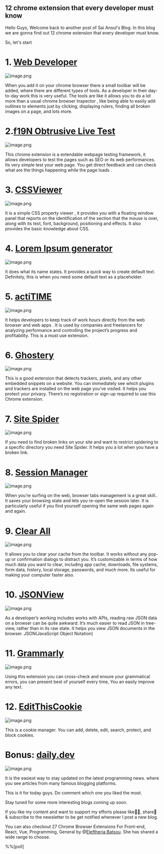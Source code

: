 ## 12 chrome extension that every developer must know

Hello Guys, Welcome back to another post of Sai Ansul's Blog. In this blog we are gonna find out 12 chrome extension that every developer must know.

So, let's start

# 1. [Web Developer](https://chrome.google.com/webstore/detail/web-developer/bfbameneiokkgbdmiekhjnmfkcnldhhm?hl=en-US)

![image.png](https://cdn.hashnode.com/res/hashnode/image/upload/v1620843629208/zdZ8A1ApU.png)


When you add it on your chrome browser there a small toolbar will be added, where there are different types of tools. As a developer in their day-to-day  work this is very useful. The tools are like it allows you to do a lot more than a usual chrome browser Inspector , like being able to easily add outlines to elements just by clicking, displaying rulers, finding all broken images on a page, and lots more.

# 2.[f19N Obtrusive Live Test](https://chrome.google.com/webstore/detail/franz-enzenhofer-seo-live/jbnaibigcohjfefpfocphcjeliohhold?hl=en)

![image.png](https://cdn.hashnode.com/res/hashnode/image/upload/v1620843789735/b0mJ-M2oc.png)
 
This chrome extension is a extendable webpage testing framework, it allows developers to test the pages such as SEO or its web performances. Its very simple test your web page. You get direct feedback and can check what are the things happening while the page loads .

# 3. [CSSViewer](https://chrome.google.com/webstore/detail/css-viewer-for-google-chr/eedfldkdghfkhdcanjnfiklpeehbfoag?hl=en-US)

![image.png](https://cdn.hashnode.com/res/hashnode/image/upload/v1620843863453/obreyVRIS.png)


It is a simple CSS property viewer , it provides you with a floating window panel that reports on the identification of the section that the mouse is over, along with its text, font, background, positioning and effects. It also provides the basic knowledge about CSS. 

# 4. [Lorem Ipsum generator](https://chrome.google.com/webstore/detail/lorem-ipsum-generator-def/mcdcbjjoakogbcopinefncmkcamnfkdb?hl=en-US) 
![image.png](https://cdn.hashnode.com/res/hashnode/image/upload/v1620843936263/5mzxZaD--.png)

It does what its name states. It provides a quick way to create default text. Definitely, this is when  you need some default text as a placeholder.

# 5. [actiTIME](https://chrome.google.com/webstore/detail/actitime-time-tracking-pr/oogddkbohgikljeadnkcepdmekigegck?hl=en-US)

![image.png](https://cdn.hashnode.com/res/hashnode/image/upload/v1620844025068/2HVbOfKhk.png)

It helps developers to keep track of work hours directly from the web browser and web apps . It is used by companies and freelancers for analyzing performance and controlling the project’s progress and profitability. This is a must use extension. 

# 6.  [Ghostery](https://chrome.google.com/webstore/detail/ghostery-%E2%80%93-privacy-ad-blo/mlomiejdfkolichcflejclcbmpeaniij?hl=en-US)

![image.png](https://cdn.hashnode.com/res/hashnode/image/upload/v1620844074939/HU7mIcA5R.png)

This is a good extension that detects trackers, pixels, and any other embedded snippets on a website. You can  immediately see which plugins and trackers are installed on the web page you’ve visited. It helps you protect your privacy. There’s no registration or sign-up required to use this Chrome extension.

# 7. [Site Spider](https://chrome.google.com/webstore/detail/site-spider-mark-ii/gedjofgioahckekhpgknhchelbpdogok?hl=en-US)

![image.png](https://cdn.hashnode.com/res/hashnode/image/upload/v1620844134287/wH-OsJnGa.png)

If you need to find broken links on your site and want to restrict spidering to a specific directory you need Site Spider. It helps you a lot when you have a broken link.

# 8. [Session Manager](https://chrome.google.com/webstore/detail/tab-session-manager/iaiomicjabeggjcfkbimgmglanimpnae?hl=en-US)

![image.png](https://cdn.hashnode.com/res/hashnode/image/upload/v1620844186632/O2nnhcxtF.png)

When you’re surfing on the web, browser tabs management is a great skill.. It saves your browsing state and lets you re-open the session later. It is particularly useful if you find yourself opening the same web pages again and again.

# 9. [Clear All](https://chrome.google.com/webstore/detail/clean-all-history-cache-c/elidgjfpciimeeeoeneeiifkmhadhkeh?hl=en-US)

![image.png](https://cdn.hashnode.com/res/hashnode/image/upload/v1620844250389/DRwtaWykU.png)

It allows you to clear your cache from the toolbar. It works without any pop-up or confirmation dialogs to distract you. It’s customizable in terms of how much data you want to clear, including app cache, downloads, file systems, form data, history, local storage, passwords, and much more. Its useful for making your computer faster also.

# 10. [JSONView](https://chrome.google.com/webstore/detail/jsonview/chklaanhfefbnpoihckbnefhakgolnmc?hl=en-US)

![image.png](https://cdn.hashnode.com/res/hashnode/image/upload/v1620844315492/VVqs1je7n.png)

As a developer’s working includes works with  APIs, reading raw JSON data on a browser can be quite awkward. It’s much easier to read JSON in tree-view, rather than in its raw state. It helps you view JSON documents in the browser.
JSON(JavaScript Object Notation)

# 11. [Grammarly](https://chrome.google.com/webstore/detail/grammarly-for-chrome/kbfnbcaeplbcioakkpcpgfkobkghlhen?hl=en-US)

![image.png](https://cdn.hashnode.com/res/hashnode/image/upload/v1620844395835/Efms_H9FR.png)

Using this extension you can cross-check and ensure your grammatical errors, you can present best of yourself every time, You an easily improve any text.

# 12. [ EditThisCookie](https://chrome.google.com/webstore/detail/editthiscookie/fngmhnnpilhplaeedifhccceomclgfbg?hl=en-US)

![image.png](https://cdn.hashnode.com/res/hashnode/image/upload/v1620844465220/_CbQpP9Bt.png)

This is a cookie manager. You can add, delete, edit, search, protect, and block cookies.


# Bonus:  [daily.dev](https://chrome.google.com/webstore/detail/dailydev-all-in-one-codin/jlmpjdjjbgclbocgajdjefcidcncaied?hl=en-US)

![image.png](https://cdn.hashnode.com/res/hashnode/image/upload/v1620844516588/QmUdZ8iyL.png)

It is the easiest way to stay updated on the latest programming news. where you see articles from many famous blogging platforms. 

This is it for today guys. Do comment which one you liked the most.

Stay tuned for some more interesting blogs coming up soon.

If you like my content and want to support my efforts please like👍🏻, share📲 & subscribe to the newsletter to be get notified whenever I post a new blog.

You can also checkout 27 Chrome Browser Extensions For Front-end, React, Vue, Programming, General by @[Eleftheria Batsou](@eleftheriabatsou). She has shared a wide range to choose.

%%[poll]
